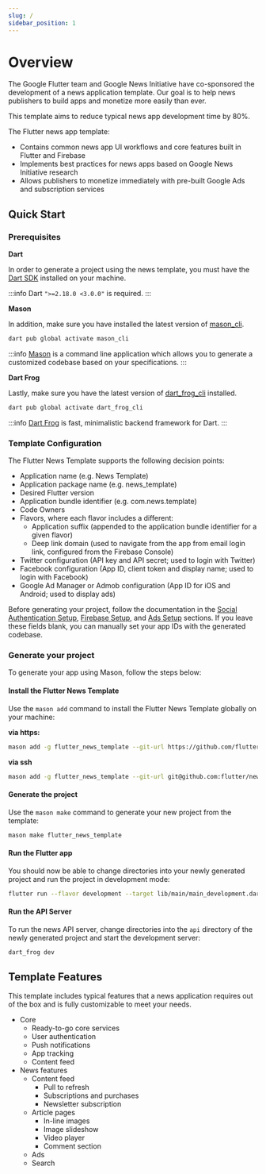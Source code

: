 ```yaml
---
slug: /
sidebar_position: 1
---
```


# Overview

The Google Flutter team and Google News Initiative have co-sponsored the development of a news application template. Our goal is to help news publishers to build apps and monetize more easily than ever.

This template aims to reduce typical news app development time by 80%.

The Flutter news app template:

- Contains common news app UI workflows and core features built in Flutter and Firebase
- Implements best practices for news apps based on Google News Initiative research
- Allows publishers to monetize immediately with pre-built Google Ads and subscription services

## Quick Start

### Prerequisites

**Dart**

In order to generate a project using the news template, you must have the [Dart SDK][dart_installation_link] installed on your machine.

:::info
Dart `">=2.18.0 <3.0.0"` is required.
:::

**Mason**

In addition, make sure you have installed the latest version of [mason_cli][mason_cli_link].

```bash
dart pub global activate mason_cli
```

:::info
[Mason][mason_link] is a command line application which allows you to generate a customized codebase based on your specifications.
:::

**Dart Frog**

Lastly, make sure you have the latest version of [dart_frog_cli][dart_frog_cli_link] installed.

```bash
dart pub global activate dart_frog_cli
```

:::info
[Dart Frog][dart_frog_link] is fast, minimalistic backend framework for Dart.
:::

### Template Configuration

The Flutter News Template supports the following decision points:

- Application name (e.g. News Template)
- Application package name (e.g. news_template)
- Desired Flutter version
- Application bundle identifier (e.g. com.news.template)
- Code Owners
- Flavors, where each flavor includes a different:
  - Application suffix (appended to the application bundle identifier for a given flavor)
  - Deep link domain (used to navigate from the app from email login link, configured from the Firebase Console)
- Twitter configuration (API key and API secret; used to login with Twitter)
- Facebook configuration (App ID, client token and display name; used to login with Facebook)
- Google Ad Manager or Admob configuration (App ID for iOS and Android; used to display ads)

Before generating your project, follow the documentation in the [Social Authentication Setup](/project_configuration/social_authentication), [Firebase Setup](/project_configuration/firebase), and [Ads Setup](/project_configuration/ads) sections. If you leave these fields blank, you can manually set your app IDs with the generated codebase.

### Generate your project

To generate your app using Mason, follow the steps below:

#### Install the Flutter News Template

Use the `mason add` command to install the Flutter News Template globally on your machine:

**via https:**

```bash
mason add -g flutter_news_template --git-url https://github.com/flutter/news_toolkit --git-ref templates --git-path flutter_news_template
```

**via ssh**

```bash
mason add -g flutter_news_template --git-url git@github.com:flutter/news_toolkit.git --git-ref templates --git-path flutter_news_template
```

#### Generate the project

Use the `mason make` command to generate your new project from the template:

```bash
mason make flutter_news_template
```

#### Run the Flutter app

You should now be able to change directories into your newly generated project and run the project in development mode:

```bash
flutter run --flavor development --target lib/main/main_development.dart
```

#### Run the API Server

To run the news API server, change directories into the `api` directory of the newly generated project and start the development server:

```bash
dart_frog dev
```

## Template Features

This template includes typical features that a news application requires out of the box and is fully customizable to meet your needs.

- Core
  - Ready-to-go core services
  - User authentication
  - Push notifications
  - App tracking
  - Content feed
- News features
  - Content feed
    - Pull to refresh
    - Subscriptions and purchases
    - Newsletter subscription
  - Article pages
    - In-line images
    - Image slideshow
    - Video player
    - Comment section
  - Ads
  - Search

[dart_frog_cli_link]: https://pub.dev/packages/dart_frog_cli
[dart_frog_link]: https://dartfrog.vgv.dev
[dart_installation_link]: https://dart.dev/get-dart
[mason_link]: https://github.com/felangel/mason
[mason_cli_link]: https://pub.dev/packages/mason_cli
